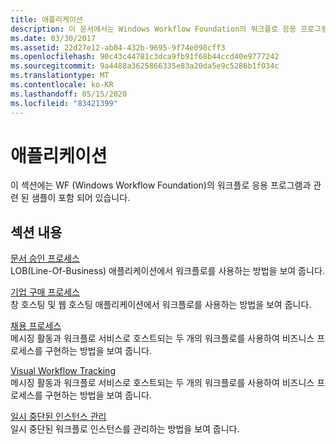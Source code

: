 ```yaml
---
title: 애플리케이션
description: 이 문서에서는 Windows Workflow Foundation의 워크플로 응용 프로그램에 대 한 자세한 절차를 참조 하세요.
ms.date: 03/30/2017
ms.assetid: 22d27e12-ab04-432b-9695-9f74e098cff3
ms.openlocfilehash: 90c43c44781c3dca9fb91f68b44ccd40e9777242
ms.sourcegitcommit: 9a4488a3625866335e83a20da5e9c5286b1f034c
ms.translationtype: MT
ms.contentlocale: ko-KR
ms.lasthandoff: 05/15/2020
ms.locfileid: "83421399"
---
```

# <a name="application"></a>애플리케이션
이 섹션에는 WF (Windows Workflow Foundation)의 워크플로 응용 프로그램과 관련 된 샘플이 포함 되어 있습니다.  
  
## <a name="in-this-section"></a>섹션 내용  
 [문서 승인 프로세스](document-approval-process.md)  
 LOB(Line-Of-Business) 애플리케이션에서 워크플로를 사용하는 방법을 보여 줍니다.  
  
 [기업 구매 프로세스](corporate-purchase-process.md)  
 창 호스팅 및 웹 호스팅 애플리케이션에서 워크플로를 사용하는 방법을 보여 줍니다.  
  
 [채용 프로세스](hiring-process.md)  
 메시징 활동과 워크플로 서비스로 호스트되는 두 개의 워크플로를 사용하여 비즈니스 프로세스를 구현하는 방법을 보여 줍니다.  
  
 [Visual Workflow Tracking](visual-workflow-tracking.md)  
 메시징 활동과 워크플로 서비스로 호스트되는 두 개의 워크플로를 사용하여 비즈니스 프로세스를 구현하는 방법을 보여 줍니다.  
  
 [일시 중단된 인스턴스 관리](suspended-instance-management.md)  
 일시 중단된 워크플로 인스턴스를 관리하는 방법을 보여 줍니다.

